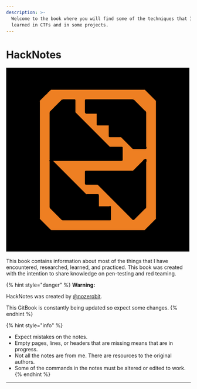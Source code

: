 ```yaml
---
description: >-
  Welcome to the book where you will find some of the techniques that I have
  learned in CTFs and in some projects.
---
```


# HackNotes

![](.gitbook/assets/Github-Logo.png)

This book contains information about most of the things that I have encountered, researched, learned, and practiced. This book was created with the intention to share knowledge on pen-testing and red teaming.

{% hint style="danger" %}
**Warning:**

HackNotes was created by [@nozerobit](https://twitter.com/nozerobit).

This GitBook is constantly being updated so expect some changes.
{% endhint %}

{% hint style="info" %}
* Expect mistakes on the notes.
* Empty pages, lines, or headers that are missing means that are in progress.
* Not all the notes are from me. There are resources to the original authors.
* Some of the commands in the notes must be altered or edited to work.
{% endhint %}

****
